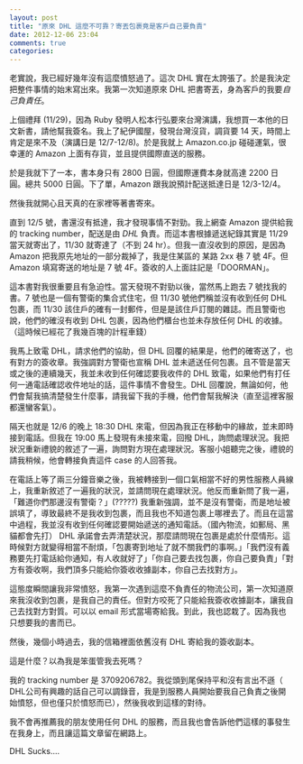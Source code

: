```yaml
---
layout: post
title: "原來 DHL 這麼不可靠？寄丟包裹竟是客戶自己要負責"
date: 2012-12-06 23:04
comments: true
categories: 
---
```


老實說，我已經好幾年沒有這麼憤怒過了。這次 DHL 實在太誇張了。於是我決定把整件事情的始末寫出來。我第一次知道原來 DHL 把書寄丟，身為客戶的我要*自己負責任*。

上個禮拜 (11/29)，因為 Ruby 發明人松本行弘要來台灣演講，我想買一本他的日文新書，請他幫我簽名。我上了紀伊國屋，發現台灣沒貨，調貨要 14 天，時間上肯定是來不及（演講日是 12/7-12/8)。於是我就上 Amazon.co.jp 碰碰運氣，很幸運的 Amazon 上面有存貨，並且提供國際直送的服務。

於是我就下了一本，書本身只有 2800 日圓，但國際運費本身就高達 2200 日圓。總共 5000 日圓。下了單，Amazon 跟我說預計配送抵達日是 12/3-12/4。

然後我就開心且天真的在家裡等著書寄來。

直到 12/5 號，書還沒有抵達，我才發現事情不對勁。我上網查 Amazon 提供給我的 tracking number，配送是由 *DHL* 負責。而這本書根據遞送紀錄其實是 11/29 當天就寄出了，11/30 就寄達了（不到 24 hr）。但我一直沒收到的原因，是因為 Amazon 把我原先地址的一部分裁掉了，我是住某區的 某路 2xx 巷 7 號 4F。但 Amazon 填寫寄送的地址是 7 號 4F。簽收的人上面註記是「DOORMAN」。

這本書對我很重要且有急迫性。當天發現不對勁以後，當然馬上跑去 7 號找我的書。7 號也是一個有警衛的集合式住宅，但 11/30 號他們稱並沒有收到任何 DHL 包裹，而 11/30 該住戶的確有一封郵件，但是是該住戶訂閱的雜誌。而且警衛也說，他們的確沒有收到 DHL 包裹，因為他們櫃台也並未存放任何 DHL 的收據。（這時候已經花了我幾百塊的計程車錢）

我馬上致電 DHL，請求他們的協助，但 DHL 回覆的結果是，他們的確寄送了，也有對方的簽收章。我強調對方警衛也宣稱 DHL 並未遞送任何包裹。且不管是當天或之後的連續幾天，我並未收到任何確認要我收件的 DHL 致電，如果他們有打任何一通電話確認收件地址的話，這件事情不會發生。DHL 回覆說，無論如何，他們會幫我搞清楚發生什麼事，請我留下我的手機，他們會幫我解決（直至這裡客服都還蠻客氣）。

隔天也就是 12/6 的晚上 18:30 DHL 來電，但因為我正在移動中的緣故，並未即時接到電話。但我在 19:00 馬上發現有未接來電，回撥 DHL，詢問處理狀況。我把狀況重新禮貌的敘述了一遍，詢問對方現在處理狀況。客服小姐聽完之後，禮貌的請我稍候，他會轉接負責這件 case 的人回答我。

在電話上等了兩三分鐘音樂之後，我被轉接到一個口氣相當不好的男性服務人員線上，我重新敘述了一遍我的狀況，並請問現在處理狀況。他反而重新問了我一遍，「難道你們那邊沒有警衛？」(?????) 我重新強調，並不是沒有警衛，而是地址被誤填了，導致最終不是我收到包裹，而且我也不知道包裹上哪裡去了。而且在這當中過程，我並沒有收到任何確認要開始遞送的通知電話。（國內物流，如郵局、黑貓都會先打）
DHL 承諾會去弄清楚狀況，那麼請問現在包裹是處於什麼情形。這時候對方就變得相當不耐煩，「包裹寄到地址了就不關我們的事啊。」「我們沒有義務要先打電話給你通知，有人收就好了」「你自己要去找包裹，你自己要負責」「對方有簽收啊，我們頂多只能給你簽收收據副本，你自己去找對方」。

這態度瞬間讓我非常憤怒，我第一次遇到這麼不負責任的物流公司，第一次知道原來我沒收到包裹，是我自己的責任。但對方咬死了只能給我簽收收據副本，讓我自己去找對方對質。可以以 email 形式當場寄給我。到此，我也認栽了。因為我也只想要我的書而已。

然後，幾個小時過去，我的信箱裡面依舊沒有 DHL 寄給我的簽收副本。

這是什麼？以為我是笨蛋管我去死嗎？


我的 tracking number 是 3709206782。我從頭到尾保持平和沒有言出不遜（ DHL公司有興趣的話自己可以調錄音，我是到服務人員開始要我自己負責之後開始憤怒，但也僅只於憤怒而已），然後我收到這樣的對待。


我不會再推薦我的朋友使用任何 DHL 的服務，而且我也會告訴他們這樣的事發生在我身上，而且讓這篇文章留在網路上。


DHL Sucks....




